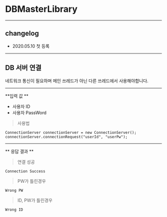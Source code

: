 # DBMasterLibrary

----

## changelog
* 2020.05.10 첫 등록

----

## DB 서버 연결
네트워크 통신이 필요하며 메인 쓰레드가 아닌 다른 쓰레드에서 사용해야합니다.


----


**입력 값 **

* 사용자 ID
* 사용자 PassWord

> 사용법

    ConnectionServer connectionServer = new ConnectionServer();
    connectionServer.connectionRequest("userId", "userPw");



----
** 응답 결과 **
  

> 연결 성공
    

    Connection Success


>PW가 틀린경우


    Wrong PW



>ID, PW가 틀린경우


    Wrong ID
